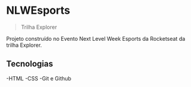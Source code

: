 # NLWEsports

> Trilha Explorer

Projeto construído no Evento Next Level Week Esports da Rocketseat da trilha Explorer.

## Tecnologias
-HTML
-CSS
-Git e Github

